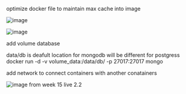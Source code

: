 optimize docker file to maintain max cache into image 

![image](https://github.com/user-attachments/assets/78bebc20-13e9-4621-ad76-d7f9b328a7c5)


![image](https://github.com/user-attachments/assets/e5c18591-824d-4761-a7e1-fb69ef908b0f)

add volume database


  data/db is deafult location for mongodb will be different for postgress 
    docker run -d -v volume_data:/data/db/ -p 27017:27017 mongo


add network to connect containers with another conatainers

![image](https://github.com/user-attachments/assets/7727752a-b187-4798-b3b8-60e72c653fa8)
from week 15 live 2.2
